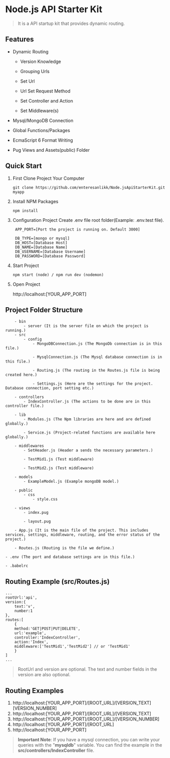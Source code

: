 
# **Node.js API Starter Kit**

> It is a API startup kit that provides dynamic routing.

## **Features**

- Dynamic Routing

	- Version Knowledge

	- Grouping Urls

	- Set Url

	- Url Set Request Method

	- Set Controller and Action

	- Set Middleware(s)

- Mysql/MongoDB Connection

- Global Functions/Packages

- EcmaScript 6 Format Writing

- Pug Views and Assets(public) Folder

## **Quick Start**

1. First Clone Project Your Computer

	`git clone https://github.com/enteresanlikk/Node.jsApiStarterKit.git myapp`

2. Install NPM Packages

	`npm install`

3. Configuration Project
	Create .env file root folder(Example: .env.test file).
	
	    APP_PORT=[Port the project is running on. Default 3000]

	    DB_TYPE=[mongo or mysql]
	    DB_HOST=[Database Host]
	    DB_NAME=[Database Name]
	    DB_USERNAME=[Database Username]
	    DB_PASSWORD=[Database Password]

4. Start Project
	
    `npm start (node) / npm run dev (nodemon)`

5. Open Project

	http://localhost:[YOUR_APP_PORT]

  

## **Project Folder Structure**

        - bin
            - server (It is the server file on which the project is running.)
        - src
            - config
                - MongoDBConnection.js (The MongoDb connection is in this file.)

                - MysqlConnection.js (The Mysql database connection is in this file.)

                - Routing.js (The routing in the Routes.js file is being created here.)

                - Settings.js (Here are the settings for the project. Database connection, port setting etc.)

        - controllers
            - IndexController.js (The actions to be done are in this controller file.)

        - lib
            - Modules.js (The Npm libraries are here and are defined globally.)

            - Service.js (Project-related functions are available here globally.)

        - middlewares
            - SetHeader.js (Header a sends the necessary parameters.)

            - TestMid1.js (Test middleware)

            - TestMid2.js (Test middleware)

        - models
            - ExampleModel.js (Example mongoDB model.)

        - public
            - css
                - style.css

        - views
            - index.pug

            - layout.pug

        - App.js (It is the main file of the project. This includes services, settings, middleware, routing, and the error status of the project.)

        - Routes.js (Routing is the file we define.)

    - .env (The port and database settings are in this file.)

    - .babelrc

  

## **Routing Example (src/Routes.js)**

    ...
    rootUrl:'api',
    version:{
        text:'v',
        number:1
    },
    routes:[
        {
        method:'GET|POST|PUT|DELETE',
        url:'example',
        controller:'IndexController',
        action:'Index',
        middleware:['TestMid1','TestMid2'] // or 'TestMid1'
        }
    ]
    ...

> RootUrl and version are optional. The text and number fields in the version are also optional.

  

## Routing Examples
1. http://localhost:[YOUR_APP_PORT]/[ROOT_URL]/[VERSION_TEXT][VERSION_NUMBER]
2. http://localhost:[YOUR_APP_PORT]/[ROOT_URL]/[VERSION_TEXT]
3. http://localhost:[YOUR_APP_PORT]/[ROOT_URL]/[VERSION_NUMBER]
4. http://localhost:[YOUR_APP_PORT]/[ROOT_URL]
5. http://localhost:[YOUR_APP_PORT]

>**Important Note**: If you have a mysql connection, you can write your queries with the "**mysqldb**" variable. You can find the example in the **src/controllers/IndexController** file.




